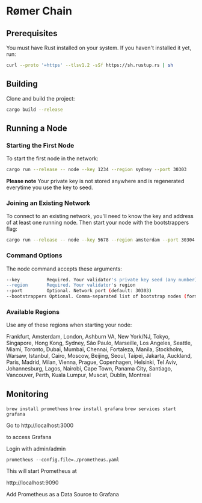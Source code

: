 # Rømer Chain

## Prerequisites

You must have Rust installed on your system. If you haven't installed it yet, run:

```bash
curl --proto '=https' --tlsv1.2 -sSf https://sh.rustup.rs | sh
```

## Building

Clone and build the project:

```bash
cargo build --release
```

## Running a Node

### Starting the First Node

To start the first node in the network:

```bash
cargo run --release -- node --key 1234 --region sydney --port 30303
```

**Please note** Your private key is not stored anywhere and is regenerated everytime you use the key to seed.

### Joining an Existing Network

To connect to an existing network, you'll need to know the key and address of at least one running node. Then start your node with the bootstrappers flag:

```bash
cargo run --release -- node --key 5678 --region amsterdam --port 30304 --bootstrappers 1234@127.0.0.1:30303
```

### Command Options

The node command accepts these arguments:

```bash
--key          Required. Your validator's private key seed (any number)
--region       Required. Your validator's region
--port         Optional. Network port (default: 30303)
--bootstrappers Optional. Comma-separated list of bootstrap nodes (format: key@ip:port)
```

### Available Regions

Use any of these regions when starting your node:

Frankfurt, Amsterdam, London, Ashburn VA, New York/NJ, Tokyo, Singapore, Hong Kong, Sydney, São Paulo, Marseille, Los Angeles, Seattle, Miami, Toronto, Dubai, Mumbai, Chennai, Fortaleza, Manila, Stockholm, Warsaw, Istanbul, Cairo, Moscow, Beijing, Seoul, Taipei, Jakarta, Auckland, Paris, Madrid, Milan, Vienna, Prague, Copenhagen, Helsinki, Tel Aviv, Johannesburg, Lagos, Nairobi, Cape Town, Panama City, Santiago, Vancouver, Perth, Kuala Lumpur, Muscat, Dublin, Montreal

## Monitoring
`brew install prometheus`
`brew install grafana`
`brew services start grafana`

Go to 
http://localhost:3000

to access Grafana

Login with admin/admin

`prometheus --config.file=./prometheus.yaml`

This will start Prometheus at

http://localhost:9090

Add Prometheus as a Data Source to Grafana
